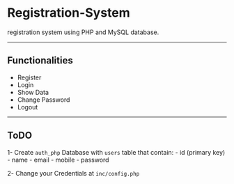 # Registration-System

registration system using PHP and MySQL database.

--------

## Functionalities

- Register
- Login
- Show Data
- Change Password
- Logout

---------

## ToDO

1- Create ```auth_php``` Database with ```users``` table that contain:
    - id (primary key)
    - name
    - email
    - mobile
    - password

2- Change your Credentials at ```inc/config.php```
